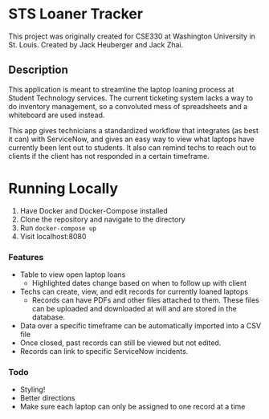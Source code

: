 # STS Loaner Tracker
This project was originally created for CSE330 at Washington University in St. Louis.
Created by Jack Heuberger and Jack Zhai.

## Description

This application is meant to streamline the laptop loaning process at Student Technology services. The current ticketing system lacks a way to do inventory management, so a convoluted mess of spreadsheets and a whiteboard are used instead.

This app gives technicians a standardized workflow that integrates (as best it can) with ServiceNow, and gives an easy way to view what laptops have currently been lent out to students. It also can remind techs to reach out to clients if the client has not responded in a certain timeframe.

# Running Locally

1. Have Docker and Docker-Compose installed
2. Clone the repository and navigate to the directory
3. Run `docker-compose up`
4. Visit localhost:8080

### Features

- Table to view open laptop loans
  - Highlighted dates change based on when to follow up with client
- Techs can create, view, and edit records for currently loaned laptops
  - Records can have PDFs and other files attached to them. These files can be uploaded and downloaded at will and are stored in the database.
- Data over a specific timeframe can be automatically imported into a CSV file
- Once closed, past records can still be viewed but not edited.
- Records can link to specific ServiceNow incidents.

### Todo

- Styling!
- Better directions
- Make sure each laptop can only be assigned to one record at a time